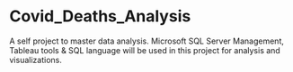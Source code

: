 # Covid_Deaths_Analysis
A self project to master data analysis. Microsoft SQL Server Management, Tableau tools &amp; SQL language will be used in this project for analysis and visualizations.
